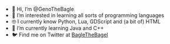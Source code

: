 - 👋 Hi, I’m @GenoTheBagle
- 👀 I’m interested in learning all sorts of programming languages
- 🤓 I currently know Python, Lua, GDScript and (a bit of) HTML
- 🌱 I’m currently learning Java and C++
- 🐦 Find me on Twitter at [BagleTheBagel](https://twitter.com/BagleTheBagel)

<!---
if you're reading this, make sure you have some water today :)
--->
